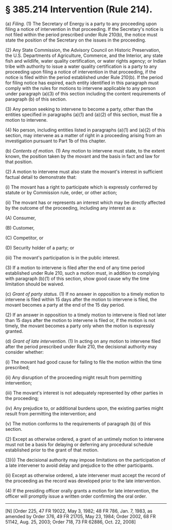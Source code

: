 # § 385.214   Intervention (Rule 214).

(a) *Filing.* (1) The Secretary of Energy is a party to any proceeding upon filing a notice of intervention in that proceeding. If the Secretary's notice is not filed within the period prescribed under Rule 210(b), the notice must state the position of the Secretary on the issues in the proceeding. 


(2) Any State Commission, the Advisory Council on Historic Preservation, the U.S. Departments of Agriculture, Commerce, and the Interior, any state fish and wildlife, water quality certification, or water rights agency; or Indian tribe with authority to issue a water quality certification is a party to any proceeding upon filing a notice of intervention in that proceeding, if the notice is filed within the period established under Rule 210(b). If the period for filing notice has expired, each entity identified in this paragraph must comply with the rules for motions to intervene applicable to any person under paragraph (a)(3) of this section including the content requirements of paragraph (b) of this section.


(3) Any person seeking to intervene to become a party, other than the entities specified in paragraphs (a)(1) and (a)(2) of this section, must file a motion to intervene.


(4) No person, including entities listed in paragraphs (a)(1) and (a)(2) of this section, may intervene as a matter of right in a proceeding arising from an investigation pursuant to Part 1b of this chapter.


(b) *Contents of motion.* (1) Any motion to intervene must state, to the extent known, the position taken by the movant and the basis in fact and law for that position. 


(2) A motion to intervene must also state the movant's interest in sufficient factual detail to demonstrate that: 


(i) The movant has a right to participate which is expressly conferred by statute or by Commission rule, order, or other action; 


(ii) The movant has or represents an interest which may be directly affected by the outcome of the proceeding, including any interest as a: 


(A) Consumer, 


(B) Customer, 


(C) Competitor, or


(D) Security holder of a party; or


(iii) The movant's participation is in the public interest. 


(3) If a motion to intervene is filed after the end of any time period established under Rule 210, such a motion must, in addition to complying with paragraph (b)(1) of this section, show good cause why the time limitation should be waived.


(c) *Grant of party status.* (1) If no answer in opposition to a timely motion to intervene is filed within 15 days after the motion to intervene is filed, the movant becomes a party at the end of the 15 day period.


(2) If an answer in opposition to a timely motion to intervene is filed not later than 15 days after the motion to intervene is filed or, if the motion is not timely, the movant becomes a party only when the motion is expressly granted.


(d) *Grant of late intervention.* (1) In acting on any motion to intervene filed after the period prescribed under Rule 210, the decisional authority may consider whether:


(i) The movant had good cause for failing to file the motion within the time prescribed;


(ii) Any disruption of the proceeding might result from permitting intervention; 


(iii) The movant's interest is not adequately represented by other parties in the proceeding;


(iv) Any prejudice to, or additional burdens upon, the existing parties might result from permitting the intervention; and


(v) The motion conforms to the requirements of paragraph (b) of this section.


(2) Except as otherwise ordered, a grant of an untimely motion to intervene must not be a basis for delaying or deferring any procedural schedule established prior to the grant of that motion.


(3)(i) The decisional authority may impose limitations on the participation of a late intervener to avoid delay and prejudice to the other participants.


(ii) Except as otherwise ordered, a late intervener must accept the record of the proceeding as the record was developed prior to the late intervention.


(4) If the presiding officer orally grants a motion for late intervention, the officer will promptly issue a written order confirming the oral order.



---

[N] [Order 225, 47 FR 19022, May 3, 1982; 48 FR 786, Jan. 7, 1983, as amended by Order 376, 49 FR 21705, May 23, 1984; Order 2002, 68 FR 51142, Aug. 25, 2003; Order 718, 73 FR 62886, Oct. 22, 2008]




